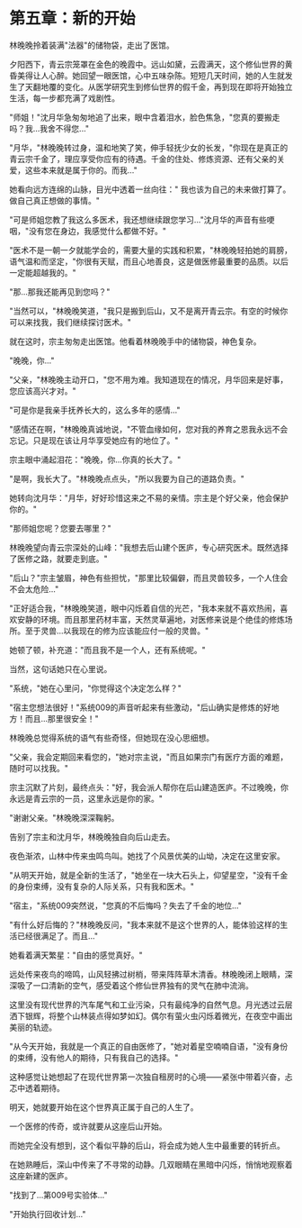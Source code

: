 # 第五章：新的开始

林晚晚拎着装满"法器"的储物袋，走出了医馆。

夕阳西下，青云宗笼罩在金色的晚霞中。远山如黛，云霞满天，这个修仙世界的黄昏美得让人心醉。她回望一眼医馆，心中五味杂陈。短短几天时间，她的人生就发生了天翻地覆的变化。从医学研究生到修仙世界的假千金，再到现在即将开始独立生活，每一步都充满了戏剧性。

"师姐！"沈月华急匆匆地追了出来，眼中含着泪水，脸色焦急，"您真的要搬走吗？我...我舍不得您..."

"月华，"林晚晚转过身，温和地笑了笑，伸手轻抚少女的长发，"你现在是真正的青云宗千金了，理应享受你应有的待遇。千金的住处、修炼资源、还有父亲的关爱，这些本来就是属于你的。而我..."

她看向远方连绵的山脉，目光中透着一丝向往：" 我也该为自己的未来做打算了。做自己真正想做的事情。"

"可是师姐您教了我这么多医术，我还想继续跟您学习..."沈月华的声音有些哽咽，"没有您在身边，我感觉什么都做不好。"

"医术不是一朝一夕就能学会的，需要大量的实践和积累，"林晚晚轻拍她的肩膀，语气温和而坚定，"你很有天赋，而且心地善良，这是做医修最重要的品质。以后一定能超越我的。"

"那...那我还能再见到您吗？"

"当然可以，"林晚晚笑道，"我只是搬到后山，又不是离开青云宗。有空的时候你可以来找我，我们继续探讨医术。"

就在这时，宗主匆匆走出医馆。他看着林晚晚手中的储物袋，神色复杂。

"晚晚，你..."

"父亲，"林晚晚主动开口，"您不用为难。我知道现在的情况，月华回来是好事，您应该高兴才对。"

"可是你是我亲手抚养长大的，这么多年的感情..."

"感情还在啊，"林晚晚真诚地说，"不管血缘如何，您对我的养育之恩我永远不会忘记。只是现在该让月华享受她应有的地位了。"

宗主眼中涌起泪花："晚晚，你...你真的长大了。"

"是啊，我长大了。"林晚晚点点头，"所以我要为自己的道路负责。"

她转向沈月华："月华，好好珍惜这来之不易的亲情。宗主是个好父亲，他会保护你的。"

"那师姐您呢？您要去哪里？"

林晚晚望向青云宗深处的山峰："我想去后山建个医庐，专心研究医术。既然选择了医修之路，就要走到底。"

"后山？"宗主皱眉，神色有些担忧，"那里比较偏僻，而且灵兽较多，一个人住会不会太危险..."

"正好适合我，"林晚晚笑道，眼中闪烁着自信的光芒，"我本来就不喜欢热闹，喜欢安静的环境。而且那里药材丰富，天然灵草遍地，对医修来说是个绝佳的修炼场所。至于灵兽...以我现在的修为应该能应付一般的灵兽。"

她顿了顿，补充道："而且我不是一个人，还有系统呢。"

当然，这句话她只在心里说。

"系统，"她在心里问，"你觉得这个决定怎么样？"

"宿主您想法很好！"系统009的声音听起来有些激动，"后山确实是修炼的好地方！而且...那里很安全！"

林晚晚总觉得系统的语气有些奇怪，但她现在没心思细想。

"父亲，我会定期回来看您的，"她对宗主说，"而且如果宗门有医疗方面的难题，随时可以找我。"

宗主沉默了片刻，最终点头："好，我会派人帮你在后山建造医庐。不过晚晚，你永远是青云宗的一员，这里永远是你的家。"

"谢谢父亲。"林晚晚深深鞠躬。

告别了宗主和沈月华，林晚晚独自向后山走去。

夜色渐浓，山林中传来虫鸣鸟叫。她找了个风景优美的山坳，决定在这里安家。

"从明天开始，就是全新的生活了，"她坐在一块大石头上，仰望星空，"没有千金的身份束缚，没有复杂的人际关系，只有我和医术。"

"宿主，"系统009突然说，"您真的不后悔吗？失去了千金的地位..."

"有什么好后悔的？"林晚晚反问，"我本来就不是这个世界的人，能体验这样的生活已经很满足了。而且..."

她看着满天繁星："自由的感觉真好。"

远处传来夜鸟的啼鸣，山风轻拂过树梢，带来阵阵草木清香。林晚晚闭上眼睛，深深吸了一口清新的空气，感受着这个修仙世界独有的灵气在肺中流淌。

这里没有现代世界的汽车尾气和工业污染，只有最纯净的自然气息。月光透过云层洒下银辉，将整个山林装点得如梦如幻。偶尔有萤火虫闪烁着微光，在夜空中画出美丽的轨迹。

"从今天开始，我就是一个真正的自由医修了，"她对着星空喃喃自语，"没有身份的束缚，没有他人的期待，只有我自己的选择。"

这种感觉让她想起了在现代世界第一次独自租房时的心境——紧张中带着兴奋，忐忑中透着期待。

明天，她就要开始在这个世界真正属于自己的人生了。

一个医修的传奇，或许就要从这座后山开始。

而她完全没有想到，这个看似平静的后山，将会成为她人生中最重要的转折点。

在她熟睡后，深山中传来了不寻常的动静。几双眼睛在黑暗中闪烁，悄悄地观察着这座新建的医庐。

"找到了...第009号实验体..."

"开始执行回收计划..."